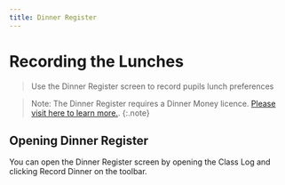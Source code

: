```yaml
---
title: Dinner Register
---
```

# Recording the Lunches

> Use the Dinner Register screen to record pupils lunch preferences

> Note: The Dinner Register requires a Dinner Money licence. [Please visit here to learn more.](take-register/).
{:.note}

## Opening Dinner Register

You can open the Dinner Register screen by opening the Class Log and clicking Record Dinner on the toolbar.

